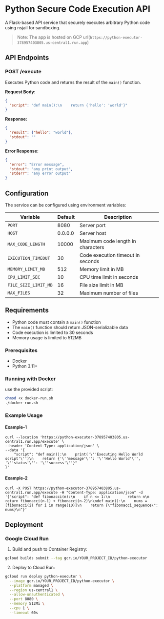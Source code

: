 # Python Secure Code Execution API

A Flask-based API service that securely executes arbitrary Python code using nsjail for sandboxing.

> Note: The app is hosted on GCP url(`https://python-executor-378957403805.us-central1.run.app`)

## API Endpoints

### POST /execute

Executes Python code and returns the result of the `main()` function.

**Request Body:**
```json
{
  "script": "def main():\n    return {'hello': 'world'}"
}
```

**Response:**
```json
{
  "result": {"hello": "world"},
  "stdout": ""
}
```

**Error Response:**
```json
{
  "error": "Error message",
  "stdout": "any print output",
  "stderr": "any error output"
}
```

## Configuration

The service can be configured using environment variables:

| Variable | Default | Description |
|----------|---------|-------------|
| `PORT` | 8080 | Server port |
| `HOST` | 0.0.0.0 | Server host |
| `MAX_CODE_LENGTH` | 10000 | Maximum code length in characters |
| `EXECUTION_TIMEOUT` | 30 | Code execution timeout in seconds |
| `MEMORY_LIMIT_MB` | 512 | Memory limit in MB |
| `CPU_LIMIT_SEC` | 10 | CPU time limit in seconds |
| `FILE_SIZE_LIMIT_MB` | 16 | File size limit in MB |
| `MAX_FILES` | 32 | Maximum number of files |

## Requirements

- Python code must contain a `main()` function
- The `main()` function should return JSON-serializable data
- Code execution is limited to 30 seconds
- Memory usage is limited to 512MB

### Prerequisites

- Docker
- Python 3.11+

### Running with Docker

use the provided script:

```bash
chmod +x docker-run.sh
./docker-run.sh
```

### Example Usage

#### Example-1
```
curl --location 'https://python-executor-378957403805.us-central1.run.app/execute' \
--header 'Content-Type: application/json' \
--data '{
    "script": "def main():\n    print('\''Executing Hello World script'\'')\n    return {'\''message'\'': '\''Hello World'\'', '\''status'\'': '\''success'\''}"
}'
```
#### Example-2
```
curl -X POST https://python-executor-378957403805.us-central1.run.app/execute -H "Content-Type: application/json" -d '{"script": "def fibonacci(n):\n    if n <= 1:\n        return n\n    return fibonacci(n-1) + fibonacci(n-2)\n\ndef main():\n    nums = [fibonacci(i) for i in range(10)]\n    return {\"fibonacci_sequence\": nums}\n"}'
```


## Deployment

### Google Cloud Run

1. Build and push to Container Registry:
```bash
gcloud builds submit --tag gcr.io/YOUR_PROJECT_ID/python-executor
```

2. Deploy to Cloud Run:
```bash
gcloud run deploy python-executor \
  --image gcr.io/YOUR_PROJECT_ID/python-executor \
  --platform managed \
  --region us-central1 \
  --allow-unauthenticated \
  --port 8080 \
  --memory 512Mi \
  --cpu 1 \
  --timeout 60s
```
